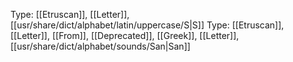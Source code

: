 Type: [[Etruscan]], [[Letter]], [[usr/share/dict/alphabet/latin/uppercase/S|S]]
Type: [[Etruscan]], [[Letter]], [[From]], [[Deprecated]], [[Greek]], [[Letter]], [[usr/share/dict/alphabet/sounds/San|San]]
